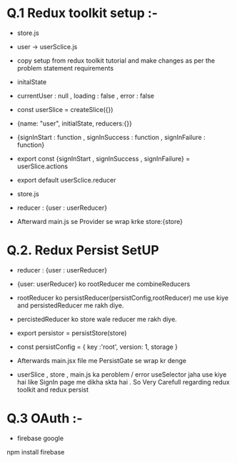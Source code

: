 # Q.1 Redux toolkit setup :-

- store.js 
- user -> userSclice.js 

- copy setup from redux toolkit  tutorial and make changes as per the problem statement requirements

- initalState 
- currentUser : null , loading : false , error  : false

- const userSlice = createSlice({})

- {name: "user", initialState, reducers:{}}

- {signInStart : function , signInSuccess : function , signInFailure : function}

- export const {signInStart , signInSuccess , signInFailure} = userSlice.actions

- export default userSclice.reducer

- store.js
- reducer : {user : userReducer}

- Afterward main.js se Provider se wrap krke store:{store}

# Q.2. Redux Persist SetUP

- reducer : {user : userReducer}
- {user: userReducer} ko rootReducer me combineReducers


- rootReducer ko persistReducer(persistConfig,rootReducer) me use kiye and persistedReducer me rakh diye.

- percistedReducer ko store wale reducer me rakh diye.

- export persistor = persistStore(store)

- const persistConfig = {
    key :'root',
    version: 1,
    storage
}

- Afterwards main.jsx file me PersistGate se wrap kr denge

<PersistGate persistor={persistor} loading={null}>

- userSlice , store , main.js ka peroblem / error useSelector jaha use kiye hai like SignIn page me dikha skta hai . So Very Carefull regarding redux toolkit and redux persist



# Q.3 OAuth :-

- firebase google

npm install firebase
